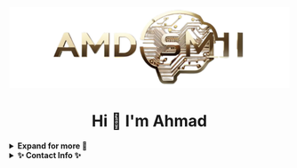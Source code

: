 ![AMDSMI](doc/amdsmi.png)

# <div align="center">Hi 👋 I'm Ahmad</div>




<!-- Outer collapsible -->  
<details>
   <summary><b> Expand for more 🔽</b></summary>
  
   <br>

<!-- About Section -->
<details>
  <summary><b>👤 About</b></summary>
    <p>
      <img align="right" width="150" src="doc/nature.jpg" alt="nature" />
      
<blockquote>

I'm a Data Scientist living in Toronto, and I never get tired of coding.

I'm passionate about understanding the intricacies of natural neural networks and artificial ones.

I'm obsessed with music and you'll rarely find me without my headphones on.

</blockquote>
    
----
  
  </p>
</details>





<!-- projects -->
<details>
  <summary><b>✨ Highlighted projects ✨</b></summary>
<blockquote>
<ul>
<li>🔨 <b>Object Tracking</b></li>
<li>🔨 <b>Time Series Forcasting using Transformers</b></li>
<li>🔨 <b>Topic Modeling</b></li>
<li>🔨 <b>Sentiment Analysis</b></li>
<li>🔨 <b>Federated Learning-Block Chain</b></li>
<li>🔨 <b>Data Base Microservices</b></li>
<li>🔨 <b>Lake Level Prediction using LSTM, GRU, RNN</b></li>
<li>🔨 <b>Computer Vision Auto Labeling System</b></li>
<li>🔨 <b>Data Generation</b></li>
<li>🔨 <b>Optical Character Recognition</b></li>
<li>🔨 <b>Object Detection</b></li>
<li>🔨 <b>Image Classification</b></li>
<li>🔨 <b>Explanatory Data Analysis on Customer Data</b></li>
<li>🔨 <b>LLm Powered Chatbot</b></li>
</ul>

</blockquote>
    
----
</details>







<!-- Skills Section -->
<details>
  <summary><b>✨ Skills ✨</b></summary>
<blockquote>
<ul>
<li> 💱 <b>Languages</b>: Python, JavaScript, CSS, HTML, SQL, R, Matlab, Bash</li>
<li>🧰 <b>Framework</b>: Flask, ONNX, NLTK, Pytorch, React.js, TensorFlow, Open-CV, LangChain, Hugging Face, scikit-learn</li>
<li>⚙️ <b>Tools</b>: Git & GitHub, CVAT, Docker & Docker Compose, Azure, AWS, MongoDB</li>
</ul>
</blockquote>
    
----
</details>

![Snake animation](https://github.com/amdsmi/amdsmi/blob/output/github-contribution-grid-snake.svg)

</details>







<!-- Contact Info -->
<details>
  <summary><b>✨ Contact Info ✨</b></summary>
<div style="display: flex; align-items: flex-start;">
  <a href="https://linkedin.com/in/amdsmi" >
    <img src="doc/linkedin.png" height="50" width="50"> 
  </a>
&nbsp; &nbsp; &nbsp;
  <img src="doc/gmail.png" height="55" width="60" >
&nbsp; &nbsp;
  <a>amdsmi.ca@gmail.com</a>
</div>
    
----
</details>

